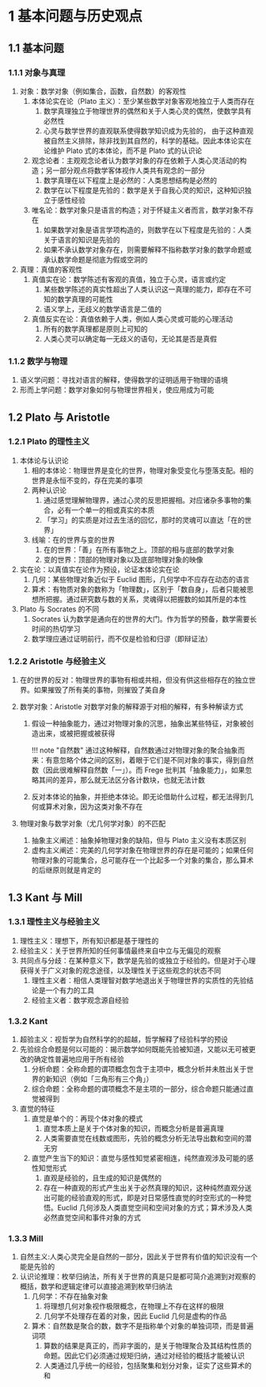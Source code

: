 # 1 基本问题与历史观点

## 1.1 基本问题
### 1.1.1 对象与真理
1. 对象：数学对象（例如集合，函数，自然数）的客观性
    1. 本体论实在论（$\text{Plato}$ 主义）：至少某些数学对象客观地独立于人类而存在
        1. 数学真理独立于物理世界的偶然和关于人类心灵的偶然，使数学具有必然性
        2. 心灵与数学世界的直观联系使得数学知识成为先验的， 由于这种直观被自然主义排除，除非找到其自然的，科学的基础。因此本体论实在论维护 $\text{Plato}$ 式的本体论，而不是 $\text{Plato}$ 式的认识论
    2. 观念论者：主观观念论者认为数学对象的存在依赖于人类心灵活动的构造；另一部分观点将数学客体视作人类共有观念的一部分
        1. 数学真理在以下程度上是必然的：人类思想结构是必然的
        2. 数学在以下程度是先验的：数学是关于自我心灵的知识，这种知识独立于感性经验
    3. 唯名论：数学对象只是语言的构造；对于怀疑主义者而言，数学对象不存在
        1. 如果数学对象是语言学项构造的，则数学在以下程度是先验的：人类关于语言的知识是先验的
        2. 如果不承认数学对象存在，则需要解释不指称数学对象的数学命题或承认数学命题是彻底为假或空洞的
2. 真理：真值的客观性
    1. 真值实在论：数学陈述有客观的真值，独立于心灵，语言或约定
        1. 某些数学陈述的真实性超出了人类认识这一真理的能力，即存在不可知的数学真理的可能性
        2. 语义学上，无歧义的数学语言是二值的
    2. 真值反实在论：真值依赖于人类，例如人类心灵或可能的心理活动
        1. 所有的数学真理都是原则上可知的
        2. 人类心灵可以确定每一无歧义的语句，无论其是否是真假

### 1.1.2 数学与物理
1. 语义学问题：寻找对语言的解释，使得数学的证明适用于物理的语境
2. 形而上学问题：数学对象如何与物理世界相关，使应用成为可能

## 1.2 Plato 与 Aristotle
### 1.2.1 Plato 的理性主义
1. 本体论与认识论
    1. 相的本体论：物理世界是变化的世界，物理对象受变化与堕落支配。相的世界是永恒不变的，存在完美的事项
    2. 两种认识论
        1. 通过感觉理解物理界，通过心灵的反思把握相。对应诸杂多事物的集合，必有一个单一的相或真实的本质
        2. 「学习」的实质是对过去生活的回忆，那时的灵魂可以直达「在的世界」
    3. 线喻：在的世界与变的世界
        1. 在的世界：「善」在所有事物之上。顶部的相与底部的数学对象
        2. 变的世界：顶部的物理对象以及底部物理对象的映像
2. 实在论：以真值实在论作为预设，论证本体论实在论
    1. 几何：某些物理对象近似于 $\text{Euclid}$ 图形，几何学中不应存在动态的语言
    2. 算术：有物质对象的数称为「物理数」，区别于「数自身」，后者只能被思想所把握。通过研究数与数的关系，灵魂得以把握数的如其所是的本性
3. $\text{Plato}$ 与 $\text{Socrates}$ 的不同
    1. $\text{Socrates}$ 认为数学是通向在的世界的大门。作为哲学的预备，数学需要长时间的热切学习
    2. 数学理应通过证明前行，而不仅是检验和归谬（即辩证法）

### 1.2.2 Aristotle 与经验主义
1. 在的世界的反对：物理世界的事物有相或共相，但没有供这些相存在的独立世界。如果摧毁了所有美的事物，则摧毁了美自身
2. 数学对象：$\text{Aristotle}$ 对数学对象的解释源于对相的解释，有多种解读方式
    1. 假设一种抽象能力，通过对物理对象的沉思，抽象出某些特征，对象被创造出来，或被把握或被获得

        !!! note "自然数"
            通过这种解释，自然数通过对物理对象的聚合抽象而来：有意忽略个体之间的区别，着眼于它们是不同对象的事实，得到自然数（因此很难解释自然数「一」）。而 $\text{Frege}$ 批判其「抽象能力」，如果忽略其间的差异，那么就无法区分各计数块，也就无法计数

    2. 反对本体论的抽象，并拒绝本体论。即无论借助什么过程，都无法得到几何或算术对象，因为这类对象不存在

3. 物理对象与数学对象（尤几何学对象）的不匹配
    1. 抽象主义阐述：抽象掉物理对象的缺陷，但与 $\text{Plato}$ 主义没有本质区别
    2. 虚构主义阐述：完美的几何学对象在物理世界的存在是可能的；如果任何物理对象的可能集合，总可能存在一个比起多一个对象的集合，那么算术的后继原则就是肯定的

## 1.3 Kant 与 Mill
### 1.3.1 理性主义与经验主义
1. 理性主义：理想下，所有知识都是基于理性的
2. 经验主义：关于世界所知的任何事情最终来自中立与无偏见的观察
3. 共同点与分歧：在某种意义下，数学是先验的或独立于经验的。但是对于心理获得关于广义对象的观念途径，以及理性关于这些观念的状态不同
    1. 理性主义者：相信人类理智对数学地退出关于物理世界的实质性的先验结论是一个有力的工具
    2. 经验主义者：数学观念源自经验

### 1.3.2 Kant
1. 超验主义：视哲学为自然科学的的超越，哲学解释了经验科学的预设
2. 先验综合命题是何以可能的：揭示数学如何既能先验被知道，又能以无可被更改的确定性普遍地应用于所有经验
    1. 分析命题：全称命题的谓项概念包含于主项中，概念分析并未胜出关于世界的新知识（例如「三角形有三个角」）
    2. 综合命题：全称命题的谓项概念不是主项的一部分，综合命题只能通过直觉被得到
3. 直觉的特征
    1. 直觉是单个的：再现个体对象的模式
        1. 直觉本质上是关于个体对象的知识，而概念分析是普遍真理
        2. 人类需要直觉在线数或图形，先验的概念分析无法导出数和空间的潜无穷
    2. 直觉产生当下的知识：直觉与感性知觉紧密相连，纯然直观涉及可能的感性知觉形式
        1. 直观是经验的，且生成的知识是偶然的
        2. 存在一种直观的形式产生出关于必然真理的知识，这种纯然直观分送出可能的经验直观的形式，即是对日常感性直觉的时空形式的一种觉悟。$\text{Euclid}$ 几何涉及人类直觉空间和空间对象的方式；算术涉及人类必然直觉空间和事件对象的方式

### 1.3.3 Mill
1. 自然主义:人类心灵完全是自然的一部分，因此关于世界有价值的知识没有一个能是先验的
2. 认识论推理：枚举归纳法，所有关于世界的真是只是都可简介追溯到对观察的概括，数学和逻辑定律可以直接追溯到枚举归纳法
    1. 几何学：不存在抽象对象
        1. 将理想几何对象视作极限概念，在物理上不存在这样的极限
        2. 几何学不处理存在着的对象，因此 $\text{Euclid}$ 几何是虚构的作品
    2. 算术：自然数是聚合的数，数字不是指称单个对象的单独词项，而是普遍词项
        1. 算数的结果是真正的，而非字面的，是关于物理聚合及其结构性质的命题。因此它们必须通过规矩归纳，通过对经验的概括才能被认识
        2. 人类通过几乎统一的经验，包括聚集和划分对象，证实了这些算术的和
